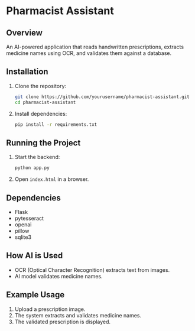# Pharmacist Assistant

## Overview
An AI-powered application that reads handwritten prescriptions, extracts medicine names using OCR, and validates them against a database.

## Installation
1. Clone the repository:
   ```sh
   git clone https://github.com/yourusername/pharmacist-assistant.git
   cd pharmacist-assistant
   ```
2. Install dependencies:
   ```sh
   pip install -r requirements.txt
   ```

## Running the Project
1. Start the backend:
   ```sh
   python app.py
   ```
2. Open `index.html` in a browser.

## Dependencies
- Flask
- pytesseract
- openai
- pillow
- sqlite3

## How AI is Used
- OCR (Optical Character Recognition) extracts text from images.
- AI model validates medicine names.

## Example Usage
1. Upload a prescription image.
2. The system extracts and validates medicine names.
3. The validated prescription is displayed.


